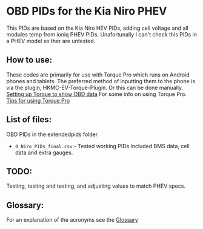 # OBD PIDs for the Kia Niro PHEV

This PIDs are based on the Kia Niro HEV PIDs, adding cell voltage and all modules temp from ioniq PHEV PIDs. Unafortunally I can't check this PIDs in a PHEV model so ther are untested.

## How to use:

These codes are primarily for use with Torque Pro which runs on Android phones and tablets. The preferred method of inputting them to the phone is via the plugin, HKMC-EV-Torque-Plugin.
Or this can be done manually. [Setting up Torque to show OBD data](https://jejusoul.github.io/OBD-PIDs-for-HKMC-EVs/)
For some info on using Torque Pro. [Tips for using Torque Pro](https://jejusoul.github.io/OBD-PIDs-for-HKMC-EVs/tips.html)

## List of files: 

OBD PIDs in the extendedpids folder 

- `0_Niro_PIDs_final.csv`:- Tested working PIDs included BMS data, cell data and extra gauges.

## TODO:
Testing, testing and testing, and adjusting values to match PHEV specs.

## Glossary:

For an explanation of the acronyms see the [Glossary](https://jejusoul.github.io/OBD-PIDs-for-HKMC-EVs/glossary.html)
